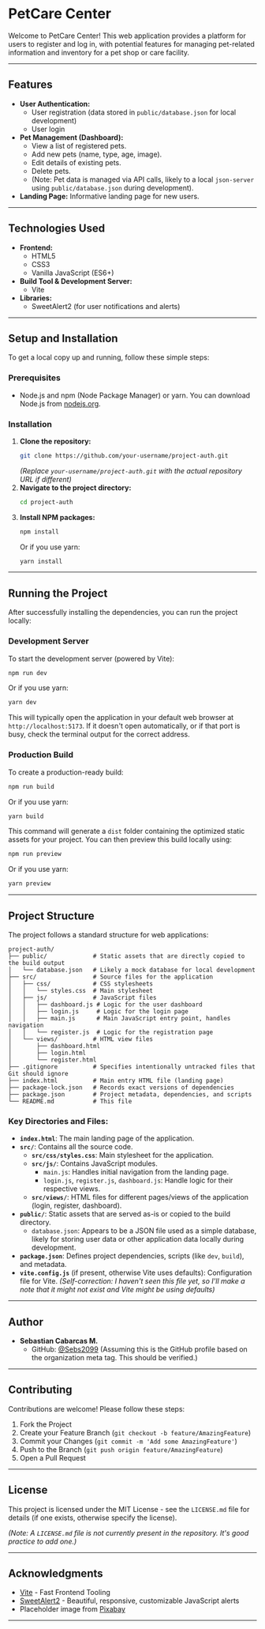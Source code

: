 # PetCare Center

Welcome to PetCare Center! This web application provides a platform for users to register and log in, with potential features for managing pet-related information and inventory for a pet shop or care facility.

---

## Features

*   **User Authentication:**
    *   User registration (data stored in `public/database.json` for local development)
    *   User login
*   **Pet Management (Dashboard):**
    *   View a list of registered pets.
    *   Add new pets (name, type, age, image).
    *   Edit details of existing pets.
    *   Delete pets.
    *   (Note: Pet data is managed via API calls, likely to a local `json-server` using `public/database.json` during development).
*   **Landing Page:** Informative landing page for new users.

---

## Technologies Used

*   **Frontend:**
    *   HTML5
    *   CSS3
    *   Vanilla JavaScript (ES6+)
*   **Build Tool & Development Server:**
    *   Vite
*   **Libraries:**
    *   SweetAlert2 (for user notifications and alerts)

---

## Setup and Installation

To get a local copy up and running, follow these simple steps:

### Prerequisites

*   Node.js and npm (Node Package Manager) or yarn. You can download Node.js from [nodejs.org](https://nodejs.org/).

### Installation

1.  **Clone the repository:**
    ```bash
    git clone https://github.com/your-username/project-auth.git 
    ```
    *(Replace `your-username/project-auth.git` with the actual repository URL if different)*
2.  **Navigate to the project directory:**
    ```bash
    cd project-auth
    ```
3.  **Install NPM packages:**
    ```bash
    npm install
    ```
    Or if you use yarn:
    ```bash
    yarn install
    ```

---

## Running the Project

After successfully installing the dependencies, you can run the project locally:

### Development Server

To start the development server (powered by Vite):

```bash
npm run dev
```
Or if you use yarn:
```bash
yarn dev
```
This will typically open the application in your default web browser at `http://localhost:5173`. If it doesn't open automatically, or if that port is busy, check the terminal output for the correct address.

### Production Build

To create a production-ready build:

```bash
npm run build
```
Or if you use yarn:
```bash
yarn build
```
This command will generate a `dist` folder containing the optimized static assets for your project. You can then preview this build locally using:
```bash
npm run preview
```
Or if you use yarn:
```bash
yarn preview
```

---

## Project Structure

The project follows a standard structure for web applications:

```
project-auth/
├── public/             # Static assets that are directly copied to the build output
│   └── database.json   # Likely a mock database for local development
├── src/                # Source files for the application
│   ├── css/            # CSS stylesheets
│   │   └── styles.css  # Main stylesheet
│   ├── js/             # JavaScript files
│   │   ├── dashboard.js # Logic for the user dashboard
│   │   ├── login.js     # Logic for the login page
│   │   ├── main.js      # Main JavaScript entry point, handles navigation
│   │   └── register.js  # Logic for the registration page
│   └── views/          # HTML view files
│       ├── dashboard.html
│       ├── login.html
│       └── register.html
├── .gitignore          # Specifies intentionally untracked files that Git should ignore
├── index.html          # Main entry HTML file (landing page)
├── package-lock.json   # Records exact versions of dependencies
├── package.json        # Project metadata, dependencies, and scripts
└── README.md           # This file
```

### Key Directories and Files:

*   **`index.html`**: The main landing page of the application.
*   **`src/`**: Contains all the source code.
    *   **`src/css/styles.css`**: Main stylesheet for the application.
    *   **`src/js/`**: Contains JavaScript modules.
        *   `main.js`: Handles initial navigation from the landing page.
        *   `login.js`, `register.js`, `dashboard.js`: Handle logic for their respective views.
    *   **`src/views/`**: HTML files for different pages/views of the application (login, register, dashboard).
*   **`public/`**: Static assets that are served as-is or copied to the build directory.
    *   `database.json`: Appears to be a JSON file used as a simple database, likely for storing user data or other application data locally during development.
*   **`package.json`**: Defines project dependencies, scripts (like `dev`, `build`), and metadata.
*   **`vite.config.js`** (if present, otherwise Vite uses defaults): Configuration file for Vite. *(Self-correction: I haven't seen this file yet, so I'll make a note that it might not exist and Vite might be using defaults)*

---

## Author

*   **Sebastian Cabarcas M.**
    *   GitHub: [@Sebs2099](https://github.com/Sebs2099) (Assuming this is the GitHub profile based on the organization meta tag. This should be verified.)

---

## Contributing

Contributions are welcome! Please follow these steps:

1.  Fork the Project
2.  Create your Feature Branch (`git checkout -b feature/AmazingFeature`)
3.  Commit your Changes (`git commit -m 'Add some AmazingFeature'`)
4.  Push to the Branch (`git push origin feature/AmazingFeature`)
5.  Open a Pull Request

---

## License

This project is licensed under the MIT License - see the `LICENSE.md` file for details (if one exists, otherwise specify the license).

*(Note: A `LICENSE.md` file is not currently present in the repository. It's good practice to add one.)*

---

## Acknowledgments

*   [Vite](https://vitejs.dev/) - Fast Frontend Tooling
*   [SweetAlert2](https://sweetalert2.github.io/) - Beautiful, responsive, customizable JavaScript alerts
*   Placeholder image from [Pixabay](https://pixabay.com/)

---

